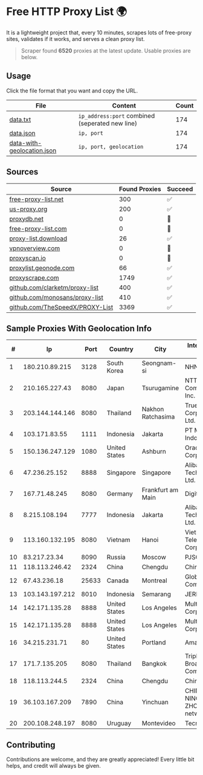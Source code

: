 
# Free HTTP Proxy List 🌍

It is a lightweight project that, every 10 minutes, scrapes lots of free-proxy sites, validates if it works, and serves a clean proxy list.


> Scraper found **6520** proxies at the latest update. Usable proxies are below.

## Usage

Click the file format that you want and copy the URL.


|File|Content|Count|
|----|-------|-----|
|[data.txt](https://raw.githubusercontent.com/themiralay/Proxy-List-World/master/data.txt)|`ip_address:port` combined (seperated new line)|174|
|[data.json](https://raw.githubusercontent.com/themiralay/Proxy-List-World/master/data.json)|`ip, port`|174|
|[data-with-geolocation.json](https://raw.githubusercontent.com/themiralay/Proxy-List-World/master/data-with-geolocation.json)|`ip, port, geolocation`|174|

## Sources

|Source|Found Proxies|Succeed|
|------|-------------|-------|
|[free-proxy-list.net](https://free-proxy-list.net)|300|✅|
|[us-proxy.org](https://www.us-proxy.org)|200|✅|
|[proxydb.net](http://proxydb.net)|0|🚫|
|[free-proxy-list.com](https://free-proxy-list.com/?page=&port=&type%5B%5D=http&type%5B%5D=https&up_time=0&search=Search)|0|🚫|
|[proxy-list.download](https://www.proxy-list.download/HTTP)|26|✅|
|[vpnoverview.com](https://vpnoverview.com/privacy/anonymous-browsing/free-proxy-servers)|0|🚫|
|[proxyscan.io](https://www.proxyscan.io)|0|🚫|
|[proxylist.geonode.com](https://proxylist.geonode.com/api/proxy-list?limit=300&page=1&sort_by=lastChecked&sort_type=desc&protocols=http,https)|66|✅|
|[proxyscrape.com](https://api.proxyscrape.com/v2/?request=displayproxies&protocol=http&timeout=10000&country=all&ssl=all&anonymity=all)|1749|✅|
|[github.com/clarketm/proxy-list](https://raw.githubusercontent.com/clarketm/proxy-list/master/proxy-list-raw.txt)|400|✅|
|[github.com/monosans/proxy-list](https://raw.githubusercontent.com/monosans/proxy-list/main/proxies/http.txt)|410|✅|
|[github.com/TheSpeedX/PROXY-List](https://raw.githubusercontent.com/TheSpeedX/PROXY-List/master/http.txt)|3369|✅|


## Sample Proxies With Geolocation Info

|#|Ip|Port|Country|City|Internet Service Provider|
|-|--|----|-------|----|-------------------------|
|1|180.210.89.215|3128|South Korea|Seongnam-si|NHNCLOUD|
|2|210.165.227.43|8080|Japan|Tsurugamine|NTT PC Communications, Inc.|
|3|203.144.144.146|8080|Thailand|Nakhon Ratchasima|True Internet Corporation CO. Ltd.|
|4|103.171.83.55|1111|Indonesia|Jakarta|PT Multi Network Indonesia|
|5|150.136.247.129|1080|United States|Ashburn|Oracle Corporation|
|6|47.236.25.152|8888|Singapore|Singapore|Alibaba (US) Technology Co., Ltd.|
|7|167.71.48.245|8080|Germany|Frankfurt am Main|DigitalOcean, LLC|
|8|8.215.108.194|7777|Indonesia|Jakarta|Alibaba (US) Technology Co., Ltd.|
|9|113.160.132.195|8080|Vietnam|Hanoi|VietNam Post and Telecom Corporation|
|10|83.217.23.34|8090|Russia|Moscow|PJSC Rostelecom|
|11|118.113.246.42|2324|China|Chengdu|Chinanet|
|12|67.43.236.18|25633|Canada|Montreal|GloboTech Communications|
|13|103.143.197.212|8010|Indonesia|Semarang|JERNIHNETWORK|
|14|142.171.135.28|8888|United States|Los Angeles|Multacom Corporation|
|15|142.171.135.28|8888|United States|Los Angeles|Multacom Corporation|
|16|34.215.231.71|80|United States|Portland|Amazon.com, Inc.|
|17|171.7.135.205|8080|Thailand|Bangkok|Triple T Broadband Public Company Limited|
|18|118.113.244.5|2324|China|Chengdu|Chinanet|
|19|36.103.167.209|7890|China|Yinchuan|CHINANET NINGXIA province ZHONGWEI IDC network|
|20|200.108.248.197|8080|Uruguay|Montevideo|Tecnowind S.A.|



## Contributing

Contributions are welcome, and they are greatly appreciated! Every
little bit helps, and credit will always be given.

